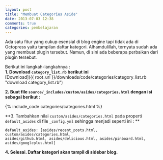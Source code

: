 ```yaml
---
layout: post
title: "Membuat Categories Aside"
date: 2013-07-03 12:38
comments: true
categories: pembelajaran
---
```


Ada satu fitur yang cukup esensial di blog engine tapi tidak ada di Octopress yaitu tampilan daftar kategori. Alhamdulillah, ternyata sudah ada yang membuat plugin tersebut. Namun, di sini ada beberapa perbaikan dari plugin tersebut.

<!-- more -->

Berikut ini langkah-langkahnya :<br />
**1. Download <code>category_list.rb</code> berikut ini**<br />
[Download]({{ root_url }}/downloads/code/categories/category_list.rb "download category_list.rb")

**2. Buat file <code>source/_includes/custom/asides/categories.html</code> dengan isi sebagai berikut :**

{% include_code categories/categories.html %}

**3. Tambahkan nilai <code>custom/asides/categories.html</code> pada properti <code>default_asides</code> di file <code>_config.yml</code> sehingga menjadi seperti ini : **

```
default_asides: [asides/recent_posts.html, custom/asides/categories.html, 
asides/github.html, asides/delicious.html, asides/pinboard.html, asides/googleplus.html]
```

**4. Selesai. Daftar kategori akan tampil di sidebar blog.**
